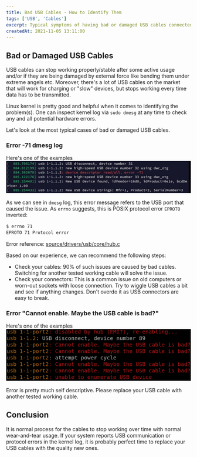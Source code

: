 ```yaml
---
title: Bad USB Cables - How to Identify Them
tags: ['USB', 'Cables']
excerpt: Typical symptoms of having bad or damaged USB cables connected to your USB device(s) and ways if identifying them.
createdAt: 2021-11-05 13:11:00
---
```


## Bad or Damaged USB Cables

USB cables can stop working properly/stable after some active usage and/or if they are being damaged by external force like bending them under extreme angels etc. Moreover, there's a lot of USB cables on the market that will work for charging or "slow" devices, but stops working every time data has to be transmitted.

Linux kernel is pretty good and helpful when it comes to identifying the problem(s). One can inspect kernel log via `sudo dmesg` at any time to check any and all potential hardware errors.

Let's look at the most typical cases of bad or damaged USB cables.

### Error -71 dmesg log

Here's one of the examples
![bad-cable-error-71](./bad-usb-cable-71.png)

As we can see in `dmesg` log, this error message refers to the USB port that caused the issue. As `errno` suggests, this is POSIX protocol error `EPROTO` inverted:
```bash
$ errno 71
EPROTO 71 Protocol error
```

Error reference: [source/drivers/usb/core/hub.c](https://elixir.bootlin.com/linux/v5.11.22/source/drivers/usb/core/hub.c#L4723)

Based on our experience, we can recommend the following steps:
* Check your cables: 90% of such issues are caused by bad cables. Switching for another tested working cable will solve the issue.
* Check your connectors: This is a common issue on old computers or worn-out sockets with loose connection. Try to wiggle USB cables a bit and see if anything changes. Don't overdo it as USB connectors are easy to break.

### Error "Cannot enable. Maybe the USB cable is bad?"

Here's one of the examples
![bad-cable-error-71](./bad-usb-cable.png)

Error is pretty much self descriptive. Please replace your USB cable with another tested working cable.

## Conclusion

It is normal process for the cables to stop working over time with normal wear-and-tear usage. If your system reports USB communication or protocol errors in the kernel log, it is probably perfect time to replace your USB cables with the quality new ones.